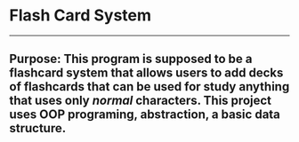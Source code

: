 # Flash Card System
---
**Purpose**: This program is supposed to be a flashcard system that allows users to add decks of flashcards that can be used for study anything that uses only *normal* characters. This project uses OOP programing, abstraction, a basic data structure.
---
